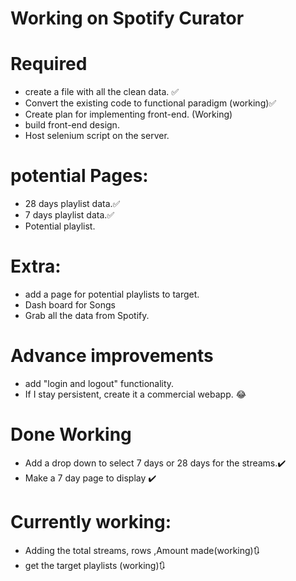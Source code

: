 # Working on **Spotify Curator**
# Required
* create a file with all the clean data. ✅
* Convert the existing code to functional paradigm (working)✅
* Create plan for implementing front-end. (Working)
* build front-end design.
* Host selenium script on the server.

# potential Pages:
* 28 days playlist data.✅
* 7 days playlist data.✅
* Potential playlist.

# Extra:

* add a page for potential playlists to target.
* Dash board for Songs
* Grab all the data from Spotify.

# Advance improvements

* add "login and logout" functionality.
* If I stay persistent, create it a commercial webapp. 😂


# Done Working
* Add a drop down to select 7 days or 28 days for the streams.✔️
* Make a 7 day page to display ✔️

# Currently working:
* Adding the total streams, rows ,Amount made(working)🔃
* get the target playlists (working)🔃
